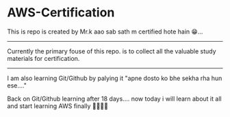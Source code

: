 # AWS-Certification
This is repo is created by Mr.k
aao sab sath m certified hote hain 😁...

-------
Currently the primary fouse of this repo. is to collect all the valuable study materials for certification.

----------
I am also learning Git/Github by palying it "apne dosto ko bhe sekha rha hun ese...."

Back on Git/Github learning after 18 days.... now today i will learn about it all and start learning AWS finally 
🤗😎😎💯

